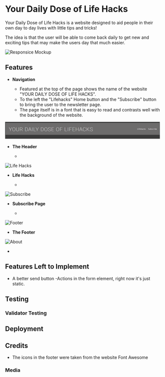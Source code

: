 # Your Daily Dose of Life Hacks

Your Daily Dose of Life Hacks is a website designed to aid people in their own day to day lives with little tips and tricks! 

The idea is that the user will be able to come back daily to get new and exciting tips that may make the users day that much easier.

![Responsice Mockup](assets/images/am-i-responsive.png)

## Features 

- __Navigation__

  - Featured at the top of the page shows the name of the website "YOUR DAILY DOSE OF LIFE HACKS".
  - To the left the "Lifehacks" Home button and the "Subscribe" button to bring the user to the newsletter page.
  - The page itself is in a font that is easy to read and contrasts well with the background of the website.

![Header](assets/images/header-image.png) 

- __The Header__

  - 

![Life Hacks](assets/images/)

- __Life Hacks__

  -

![Subscribe](assets/images/)

- __Subscribe Page__

  -

![Footer](assets/images/)

- __The Footer__ 

  

![About](assets/images/)

- 


## Features Left to Implement

- A better send button
-Actions in the form element, right now it's just static.

## Testing 


### Validator Testing 


## Deployment

## Credits 

- The icons in the footer were taken from the website Font Awesome

### Media
